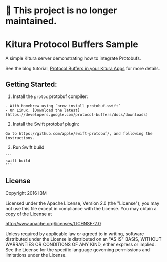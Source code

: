 # 🚫 This project is no longer maintained.

# Kitura Protocol Buffers Sample

A simple Kitura server demonstrating how to integrate Protobufs. 

See the blog tutorial, [Protocol Buffers in your Kitura Apps](https://developer.ibm.com/swift/2016/09/30/protocol-buffers-with-kitura/) for more details.


## Getting Started:

  1. Install the `protoc` protobuf compiler:
  
    - With Homebrew using `brew install protobuf-swift`
    - On Linux, [Download the latest](https://developers.google.com/protocol-buffers/docs/downloads)
    
  2. Install the Swift protobuf plugin:
  
    Go to https://github.com/apple/swift-protobuf/, and following the instructions.
    
  3. Run Swift build
  
    ```
    swift build
    ```
  
  
    
## License

Copyright 2016 IBM

Licensed under the Apache License, Version 2.0 (the "License"); you may not use this file except in compliance with the License. You may obtain a copy of the License at

http://www.apache.org/licenses/LICENSE-2.0

Unless required by applicable law or agreed to in writing, software distributed under the License is distributed on an "AS IS" BASIS, WITHOUT WARRANTIES OR CONDITIONS OF ANY KIND, either express or implied. See the License for the specific language governing permissions and limitations under the License.
